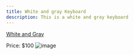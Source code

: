 ```yaml
---
title: White and gray Keyboard
description: This is a white and gray keyboard
---
```


[White and Gray](products/wg-kb)

Price: $100
![image](/img/white-grey-keyboard.jpg)